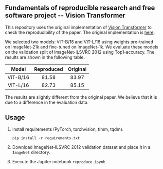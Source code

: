 ## Fundamentals of reproducible research and free software project -- Vision Transformer

This repository uses the original implementation of [Vision Transformer](https://arxiv.org/abs/2010.11929) to check the reproducibility of the paper. The original implementation is [here](https://github.com/google-research/vision_transformer).

We selected two models: ViT-B/16 and ViT-L/16 using weights pre-trained on ImageNet-21k and fine-tuned on ImageNet-1k. We evaluate these models on the validation split of ImageNet-ILSVRC 2012 using Top1-accuracy. The results are shown in the following table.

| Model | Reproduced | Original |
| :---: | :---: | :---: |
| ViT-B/16 | 81.58 | 83.97 |
| ViT-L/16 | 82.73 | 85.15 |

The results are slightly different from the original paper. We believe that it is due to a difference in the evaluation data.

## Usage
1. Install requirements (PyTorch, torchvision, timm, tqdm).
    ```
    pip install -r requirements.txt
    ```

2. Download ImageNet-ILSVRC 2012 validation dataset and place it in a `ImageNet` directory.
3. Execute the Jupiter notebook `reproduce.ipynb`.